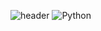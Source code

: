 ![header](https://capsule-render.vercel.app/api?type=Venom&height=150&section=header&text=DUSLOOP&fontColor=000000&fontSize=70&animation=fadeIn&fontAlignY=40)
![Python](https://img.shields.io/badge/Python-3776AB.svg?&style=for-the-badge&logo=Python&logoColor=white)

